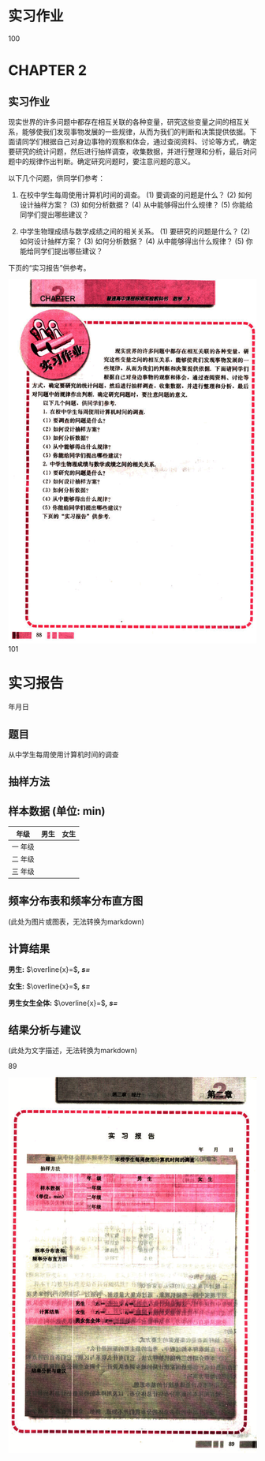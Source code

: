 # 实习作业

100

# CHAPTER 2

## 实习作业

现实世界的许多问题中都存在相互关联的各种变量，研究这些变量之间的相互关系，能够使我们发现事物发展的一些规律，从而为我们的判断和决策提供依据。下面请同学们根据自己对身边事物的观察和体会，通过查阅资料、讨论等方式，确定要研究的统计问题，然后进行抽样调查，收集数据，并进行整理和分析，最后对问题中的规律作出判断。确定研究问题时，要注意问题的意义。

以下几个问题，供同学们参考：

1. 在校中学生每周使用计算机时间的调查。
    (1) 要调查的问题是什么？
    (2) 如何设计抽样方案？
    (3) 如何分析数据？
    (4) 从中能够得出什么规律？
    (5) 你能给同学们提出哪些建议？

2. 中学生物理成绩与数学成绩之间的相关关系。
    (1) 要研究的问题是什么？
    (2) 如何设计抽样方案？
    (3) 如何分析数据？
    (4) 从中能够得出什么规律？
    (5) 你能给同学们提出哪些建议？

下页的“实习报告”供参考。


![100](../../book/人教版高中数学A版必修3/人教版高中数学A版必修3_100.png)
101

# 实习报告

年月日

## 题目

从中学生每周使用计算机时间的调查

## 抽样方法


## 样本数据 (单位: min)

| 年级 | 男生 | 女生 |
|---|---|---|
| 一 年级 |  |  |
| 二 年级 |  |  |
| 三 年级 |  |  |


## 频率分布表和频率分布直方图

(此处为图片或图表，无法转换为markdown)


## 计算结果

**男生:**  $\overline{x}=$_____, $s=$_____

**女生:**  $\overline{x}=$_____, $s=$_____

**男生女生全体:** $\overline{x}=$_____, $s=$_____


## 结果分析与建议

(此处为文字描述，无法转换为markdown)

89

![101](../../book/人教版高中数学A版必修3/人教版高中数学A版必修3_101.png)
